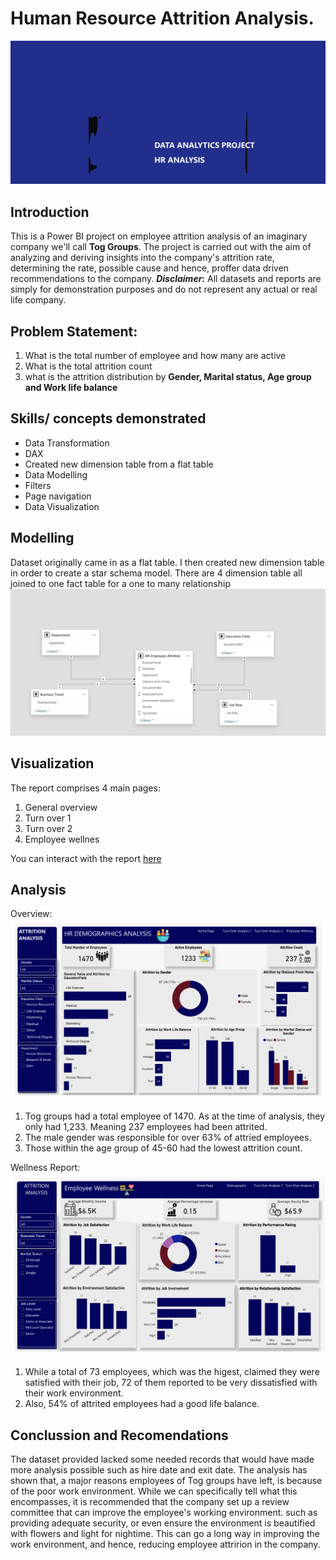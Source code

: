 # Human Resource Attrition Analysis.
![](Cover-page.png)

## Introduction
This is a Power BI project on employee attrition analysis of an imaginary company we'll call **Tog Groups**. The project is carried out with the aim of analyzing and deriving insights into the company's attrition rate, determining the rate, possible cause and hence, proffer data driven recommendations to the company.
**_Disclaimer_:** All datasets and reports are simply for demonstration purposes and do not represent any actual or real life company.

## Problem Statement:
1. What is the total number of employee and how many are active
2. What is the total attrition count
3. what is the attrition distribution by **Gender, Marital status, Age group and Work life balance**

## Skills/ concepts demonstrated
- Data Transformation
- DAX
- Created new dimension table from a flat table
- Data Modelling
- Filters
- Page navigation
- Data Visualization
  
## Modelling
Dataset originally came in as a flat table. I then created new dimension table in order to create a star schema model. There are 4 dimension table all joined to one fact table for a one to many relationship
![](Model.png)

## Visualization
The report comprises 4 main pages:
1. General overview
2. Turn over 1
3. Turn over 2
4. Employee wellnes
   
You can interact with the report [here](https://app.powerbi.com/view?r=eyJrIjoiN2NiYjFjYzYtNzE3Yy00ODdhLTkxNDUtODEwMzc4NDcwZjk0IiwidCI6ImFjN2I4NTA3LTcwNDMtNGJhNS1hZTY4LWU2MmYxNGU5NjBiYSJ9)

## Analysis
Overview: ![](Demographic_Page.png)
1. Tog groups had a total employee of 1470. As at the time of analysis, they only had 1,233. Meaning 237 employees had been attrited.
2. The male gender was responsible for over 63% of attried employees.
3. Those within the age group of 45-60 had the lowest attrition count.

Wellness Report:![](Wellnes_Analysis.png)
1. While a total of 73 employees, which was the higest, claimed they were satisfied with their job, 72 of them reported to be very dissatisfied with their work environment.
2. Also, 54% of attrited employees had a good life balance. 

## Conclussion and Recomendations
The dataset provided lacked some needed records that would have made more analysis possible such as hire date and exit date.
The analysis has shown that, a major reasons employees of Tog groups have left, is because of the poor work environment. While we can specifically tell what this encompasses, it is recommended that the company set up a review committee that can improve the employee's working environment. such as providing adequate security, or even ensure the environment is beautified with flowers and light for nightime. This can go a long way in improving the work environment, and hence, reducing employee attririon in the company.
